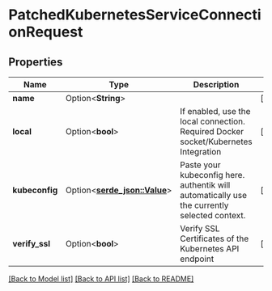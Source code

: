# PatchedKubernetesServiceConnectionRequest

## Properties

Name | Type | Description | Notes
------------ | ------------- | ------------- | -------------
**name** | Option<**String**> |  | [optional]
**local** | Option<**bool**> | If enabled, use the local connection. Required Docker socket/Kubernetes Integration | [optional]
**kubeconfig** | Option<[**serde_json::Value**](.md)> | Paste your kubeconfig here. authentik will automatically use the currently selected context. | [optional]
**verify_ssl** | Option<**bool**> | Verify SSL Certificates of the Kubernetes API endpoint | [optional]

[[Back to Model list]](../README.md#documentation-for-models) [[Back to API list]](../README.md#documentation-for-api-endpoints) [[Back to README]](../README.md)


